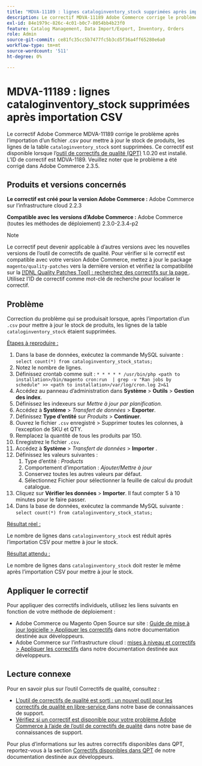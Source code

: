 ```yaml
---
title: "MDVA-11189 : lignes cataloginventory_stock supprimées après importation CSV"
description: Le correctif MDVA-11189 Adobe Commerce corrige le problème après l’importation d’un fichier .csv pour mettre à jour le stock de produits, les lignes de la table `cataloginventory_stock` sont supprimées. Ce correctif est disponible lorsque l’[outil de correctifs de qualité (QPT)](/help/announcements/adobe-commerce-announcements/magento-quality-patches-released-new-tool-to-self-serve-quality-patches.md) 1.0.20 est installé. L’ID de correctif est MDVA-1189. Veuillez noter que le problème a été corrigé dans Adobe Commerce 2.3.5.
exl-id: 84e1979c-826c-4c01-b0c7-8054bb4b23f0
feature: Catalog Management, Data Import/Export, Inventory, Orders
role: Admin
source-git-commit: ce81fc35cc5b7477fc5b3cd5f36a4ff65280e6a0
workflow-type: tm+mt
source-wordcount: '511'
ht-degree: 0%

---
```


# MDVA-11189 : lignes cataloginventory_stock supprimées après importation CSV

Le correctif Adobe Commerce MDVA-11189 corrige le problème après l’importation d’un fichier .csv pour mettre à jour le stock de produits, les lignes de la table `cataloginventory_stock` sont supprimées. Ce correctif est disponible lorsque l’[outil de correctifs de qualité (QPT)](/help/announcements/adobe-commerce-announcements/magento-quality-patches-released-new-tool-to-self-serve-quality-patches.md) 1.0.20 est installé. L’ID de correctif est MDVA-1189. Veuillez noter que le problème a été corrigé dans Adobe Commerce 2.3.5.

## Produits et versions concernés

**Le correctif est créé pour la version Adobe Commerce :** Adobe Commerce sur l’infrastructure cloud 2.2.3

**Compatible avec les versions d’Adobe Commerce :** Adobe Commerce (toutes les méthodes de déploiement) 2.3.0-2.3.4-p2

>[!NOTE]
>
>Le correctif peut devenir applicable à d’autres versions avec les nouvelles versions de l’outil de correctifs de qualité. Pour vérifier si le correctif est compatible avec votre version Adobe Commerce, mettez à jour le package `magento/quality-patches` vers la dernière version et vérifiez la compatibilité sur la [[!DNL Quality Patches Tool] : recherchez des correctifs sur la page ](https://devdocs.magento.com/quality-patches/tool.html#patch-grid). Utilisez l’ID de correctif comme mot-clé de recherche pour localiser le correctif.

## Problème

Correction du problème qui se produisait lorsque, après l’importation d’un `.csv` pour mettre à jour le stock de produits, les lignes de la table `cataloginventory_stock` étaient supprimées.

<u>Étapes à reproduire :</u>

1. Dans la base de données, exécutez la commande MySQL suivante : `select count(*) from cataloginventory_stock_status;`
1. Notez le nombre de lignes.
1. Définissez crontab comme suit : `* * * * * /usr/bin/php <path to installation>/bin/magento cron:run  | grep -v "Ran jobs by schedule" >> <path to installation>/var/log/cron.log 2>&1`
1. Accédez au panneau d’administration dans **Système** > **Outils** > **Gestion des index**.
1. Définissez les indexeurs sur *Mettre à jour par planification.*
1. Accédez à **Système** > *Transfert de données* > **Exporter**.
1. Définissez **Type d’entité** sur *Produits* > **Continuer**.
1. Ouvrez le fichier `.csv` enregistré > Supprimer toutes les colonnes, à l’exception de SKU et QTY.
1. Remplacez la quantité de tous les produits par 150.
1. Enregistrez le fichier `.csv`.
1. Accédez à **Système** > *Transfert de données* > **Importer** .
1. Définissez les valeurs suivantes :
   1. Type d’entité : *Products*
   1. Comportement d’importation : *Ajouter/Mettre à jour*
   1. Conservez toutes les autres valeurs par défaut.
   1. Sélectionnez Fichier pour sélectionner la feuille de calcul du produit catalogue.
1. Cliquez sur **Vérifier les données** > **Importer**. Il faut compter 5 à 10 minutes pour le faire passer.
1. Dans la base de données, exécutez la commande MySQL suivante :
   `select count(*) from cataloginventory_stock_status;`

<u>Résultat réel :</u>

Le nombre de lignes dans `cataloginventory_stock` est réduit après l’importation CSV pour mettre à jour le stock.

<u>Résultat attendu :</u>

Le nombre de lignes dans `cataloginventory_stock` doit rester le même après l’importation CSV pour mettre à jour le stock.

## Appliquer le correctif

Pour appliquer des correctifs individuels, utilisez les liens suivants en fonction de votre méthode de déploiement :

* Adobe Commerce ou Magento Open Source sur site : [Guide de mise à jour logicielle > Appliquer les correctifs](https://devdocs.magento.com/guides/v2.4/comp-mgr/patching/mqp.html) dans notre documentation destinée aux développeurs.
* Adobe Commerce sur l’infrastructure cloud : [mises à niveau et correctifs > Appliquer les correctifs](https://devdocs.magento.com/cloud/project/project-patch.html) dans notre documentation destinée aux développeurs.

## Lecture connexe

Pour en savoir plus sur l’outil Correctifs de qualité, consultez :

* [ L’outil de correctifs de qualité est sorti : un nouvel outil pour les correctifs de qualité en libre-service ](/help/announcements/adobe-commerce-announcements/magento-quality-patches-released-new-tool-to-self-serve-quality-patches.md) dans notre base de connaissances de support.
* [Vérifiez si un correctif est disponible pour votre problème Adobe Commerce à l’aide de l’outil de correctifs de qualité](/help/support-tools/patches-available-in-qpt-tool/check-patch-for-magento-issue-with-magento-quality-patches.md) dans notre base de connaissances de support.

Pour plus d’informations sur les autres correctifs disponibles dans QPT, reportez-vous à la section [Correctifs disponibles dans QPT](https://devdocs.magento.com/quality-patches/tool.html#patch-grid) de notre documentation destinée aux développeurs.
